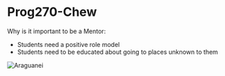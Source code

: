 
Prog270-Chew
============

Why is it important to be a Mentor:
* Students need a positive role model  
* Students need to be educated about going to places unknown to them

  


![Araguanei](http://upload.wikimedia.org/wikipedia/commons/thumb/a/aa/Papageitaucher_Fratercula_arctica.jpg/320px-Papageitaucher_Fratercula_arctica.jpg)   